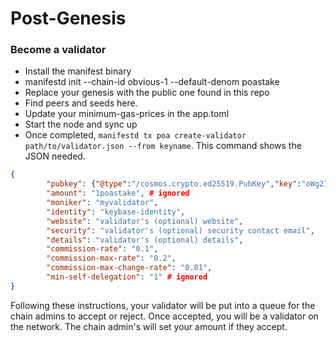 # Post-Genesis

### Become a validator
* Install the manifest binary
* manifestd init <moniker> --chain-id obvious-1 --default-denom poastake
* Replace your genesis with the public one found in this repo
* Find peers and seeds here.
* Update your minimum-gas-prices in the app.toml
* Start the node and sync up
* Once completed, `manifestd tx poa create-validator path/to/validator.json --from keyname`. This command shows the JSON needed.
```json
{
        "pubkey": {"@type":"/cosmos.crypto.ed25519.PubKey","key":"oWg2ISpLF405Jcm2vXV+2v4fnjodh6aafuIdeoW+rUw="},
        "amount": "1poastake", # ignored
        "moniker": "myvalidator",
        "identity": "keybase-identity",
        "website": "validator's (optional) website",
        "security": "validator's (optional) security contact email",
        "details": "validator's (optional) details",
        "commission-rate": "0.1",
        "commission-max-rate": "0.2",
        "commission-max-change-rate": "0.01",
        "min-self-delegation": "1" # ignored
}
```

Following these instructions, your validator will be put into a queue for the chain admins to accept or reject. Once accepted, you will be a validator on the network.
The chain admin's will set your amount if they accept.